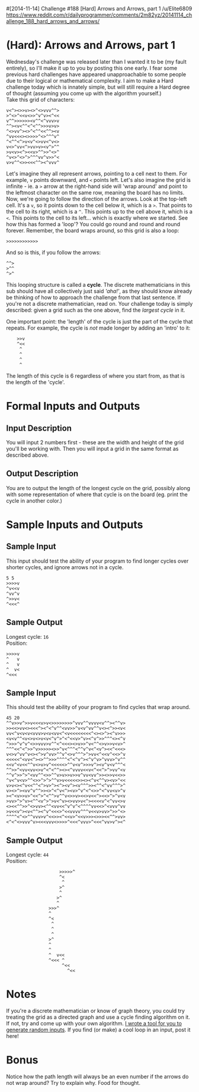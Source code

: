 #[2014-11-14] Challenge #188 [Hard] Arrows and Arrows, part 1
/u/Elite6809
https://www.reddit.com/r/dailyprogrammer/comments/2m82yz/20141114_challenge_188_hard_arrows_and_arrows/

# [](#HardIcon) **(Hard)**: Arrows and Arrows, part 1

Wednesday's challenge was released later than I wanted it to be (my fault entirely), so I'll make it up to you by posting this one early. I fear some previous hard challenges have appeared unapproachable to some people due to their logical or mathematical complexity. I aim to make a Hard challenge today which is innately simple, but will still require a Hard degree of thought (assuming you come up with the algorithm yourself.)  
Take this grid of characters:

	v<^><>>v><>^<>vvv^^>
	>^<>^<<v<>>^v^v><^<<
	v^^>>>>>><v^^<^vvv>v
	^^><v<^^<^<^^>>>v>v>
	^<>vv^><>^<^^<<^^><v
	^vv<<<><>>>>^<>^^^v^
	^<^^<^>v<v^<>vv<^v<>
	v<>^vv<^>vv>v><v^>^^
	>v<v><^><<v>^^>>^<>^
	^v<>^<>^>^^^vv^v>>^<
	v>v^^<>><<<^^><^vvv^

Let's imagine they all represent arrows, pointing to a cell next to them. For example, `v` points downward, and `<` points left. Let's also imagine the grid is infinite - ie. a `>` arrow at the right-hand side will 'wrap around' and point to the leftmost character on the same row, meaning the board has no limits. Now, we're going to follow the direction of the arrows. Look at the top-left cell. It's a `v`, so it points down to the cell below it, which is a `>`. That points to the cell to its right, which is a `^`. This points up to the cell above it, which is a `<`. This points to the cell to its left... which is exactly where we started. See how this has formed a 'loop'? You could go round and round and round forever. Remember, the board wraps around, so this grid is also a loop:

    >>>>>>>>>>>>

And so is this, if you follow the arrows:

	^^>
	>^^
	^>^

This looping structure is called a **cycle**. The discrete mathematicians in this sub should have all collectively just said *'aha!'*, as they should know already be thinking of how to approach the challenge from that last sentence. If you're not a discrete mathematician, read on. Your challenge today is simply described: given a grid such as the one above, find the *largest cycle* in it.

One important point: the 'length' of the cycle is just the part of the cycle that repeats. For example, the cycle is *not* made longer by adding an 'intro' to it:

        >>v
        ^<<
         ^
         ^
         ^
         ^

The length of this cycle is 6 regardless of where you start from, as that is the length of the 'cycle'.

# Formal Inputs and Outputs

## Input Description

You will input 2 numbers first - these are the width and height of the grid you'll be working with. Then you will input a grid in the same format as described above.

## Output Description

You are to output the length of the longest cycle on the grid, possibly along with some representation of where that cycle is on the board (eg. print the cycle in another color.)

# Sample Inputs and Outputs

## Sample Input

This input should test the ability of your program to find longer cycles over shorter cycles, and ignore arrows not in a cycle.

	5 5
	>>>>v
	^v<<v
	^vv^v
	^>>v<
	^<<<^

## Sample Output

Longest cycle: `16`  
Position:

	>>>>v
	^   v
	^   v
	^  v<
	^<<< 

## Sample Input

This should test the ability of your program to find cycles that wrap around.

	45 20
	^^v>>v^>>v<<<v>v<>>>>>>>>^vvv^^vvvv<v^^><^^v>
	>><<>vv<><<<^><^<^v^^<vv>>^v<v^vv^^v<><^>><v<
	vv<^v<v<v<vvv>v<v<vv<^<v<<<<<<<<^<><>^><^v>>>
	<v<v^^<v<>v<>v<v<^v^>^<^<<v>^v><^v^>>^^^<><^v
	^>>>^v^v^<>>vvv>v^^<^<<<><>v>>^v<^^<>v>>v<v>^
	^^^<<^<^>>^v>>>>><>>^v<^^^<^^v^v<^<v^><<^<<<>
	v<>v^vv^v<><^>v^vv>^^v^<>v^^^>^>vv<^<<v^<<>^v
	<<<<<^<vv<^><>^^>>>^^^^<^<^v^><^v^v>^vvv>^v^^
	<<v^<v<<^^v<>v>v^<<<<<>^^v<v^>>>v^><v^v<v^^^<
	^^>>^<vv<vv<>v^<^<^^><><^vvvv<<v<^<<^>^>vv^<v
	^^v^>>^>^<vv^^<>>^^v>v>>v>>v^vv<vv^>><>>v<<>>
	^v<^v<v>^^<>>^>^>^^v>v<<<<<>><><^v<^^v><v>^<<
	v>v<><^v<<^^<^>v>^><^><v^><v^^^>><^^<^vv^^^>^
	v><>^><vv^v^^>><>^<^v<^><v>^v^<^<>>^<^vv<v>^v
	><^<v>>v>^<<^>^<^^>v^^v<>>v><<>v<<^><<>^>^v<v
	>vv>^>^v><^^<v^>^>v<^v><>vv>v<^><<<<v^<^vv<>v
	<><<^^>>^<>vv><^^<vv<<^v^v^<^^^^vv<<>^<vvv^vv
	>v<<v^><v<^^><^v^<<<>^<<vvvv^^^v<<v>vv>^>>^<>
	^^^^<^<>^^vvv>v^<<>><^<<v>^<<v>>><>>><<^^>vv>
	<^<^<>vvv^v><<<vvv<>>>>^<<<^vvv>^<<<^vv>v^><^

## Sample Output

Longest cycle: `44`  
Position:

						>>>>>^
						^<
						 ^
						>^
						^
					   >^
					   ^
					>>>^
					^
					^<
					 ^
					 ^
					 ^
					>^
					^
					^
					^  v<<
					^<<< ^
						 ^<<
						   ^<<

# Notes

If you're a discrete mathematician or know of graph theory, you could try treating the grid as a directed graph and use a cycle finding algorithm on it. If not, try and come up with your own algorithm. [I wrote a tool for you to generate random inputs](http://jsfiddle.net/Quackmatic/s976w08c/2/). If you find (or make) a cool loop in an input, post it here!

# Bonus

Notice how the path length will always be an even number if the arrows do not wrap around? Try to explain why. Food for thought.